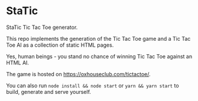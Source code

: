 # StaTic

StaTic Tic Tac Toe generator.


This repo implements the generation of the Tic Tac Toe game and a Tic Tac Toe AI as a collection of static HTML pages.


Yes, human beings - you stand no chance of winning Tic Tac Toe against an HTML AI.


The game is hosted on <https://oxhouseclub.com/tictactoe/>.


You can also run `node install && node start` or `yarn && yarn start` to build, generate and serve yourself.

